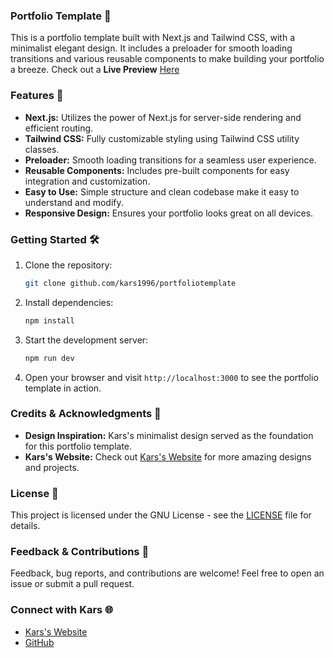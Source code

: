 ### Portfolio Template 🚀

This is a portfolio template built with Next.js and Tailwind CSS, with a minimalist elegant design. It includes a preloader for smooth loading transitions and various reusable components to make building your portfolio a breeze. Check out a **Live Preview** [Here](https://template.karstest.pro)

### Features 🌟
- **Next.js:** Utilizes the power of Next.js for server-side rendering and efficient routing.
- **Tailwind CSS:** Fully customizable styling using Tailwind CSS utility classes.
- **Preloader:** Smooth loading transitions for a seamless user experience.
- **Reusable Components:** Includes pre-built components for easy integration and customization.
- **Easy to Use:** Simple structure and clean codebase make it easy to understand and modify.
- **Responsive Design:** Ensures your portfolio looks great on all devices.

### Getting Started 🛠️
1. Clone the repository:
   ```bash
   git clone github.com/kars1996/portfoliotemplate
   ```

2. Install dependencies:
   ```bash
   npm install
   ```

3. Start the development server:
   ```bash
   npm run dev
   ```

4. Open your browser and visit `http://localhost:3000` to see the portfolio template in action.

### Credits & Acknowledgments 🙏
- **Design Inspiration:** Kars's minimalist design served as the foundation for this portfolio template.
- **Kars's Website:** Check out [Kars's Website](https://kars.bio) for more amazing designs and projects.

### License 📝
This project is licensed under the GNU License - see the [LICENSE](LICENSE) file for details.

### Feedback & Contributions 🚀
Feedback, bug reports, and contributions are welcome! Feel free to open an issue or submit a pull request.

### Connect with Kars 🌐
- [Kars's Website](https://kars.bio)
- [GitHub](https://github.com/kars1996)
